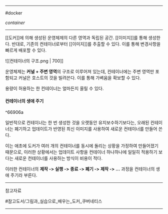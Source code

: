 
---

#docker

*container*

---

[[도커]]에 의해 생성된 운영체제의 다른 영역과 독립된 공간.
[[이미지]]를 통해 생성한다. 반대로, 기존의 컨테이너로부터 [[이미지]]를 추출할 수 있다. 이를 통해 변경사항을 빠르게 배포할 수 있다.

![[컨테이너의 구조.png | 700]]

운영체제는 **커널 + 주변 영역**의 구조로 이루어져 있는데, 컨테이너에는 주변 영역만 포함되고 커널은 호스트의 것을 빌려쓴다. 이를 통해 가벼움을 확보할 수 있다.

용량이 허용하는 한 컨테이너는 얼마든지 올릴 수 있다.

#### 컨테이너의 생애 주기

^66906a

일반적으로 컨테이너는 한 번 생성한 것을 오랫동안 유지보수하기보다는, 오래된 컨테이너는 폐기하고 업데이트가 반영된 최신 이미지를 사용하여 새로운 컨테이너를 만들어 쓴다.

이는 애초에 도커가 여러 개의 컨테이너를 동시에 돌리는 상황을 가정하여 만들어졌기 때문으로, 이러한 상황에서는 업데이트 사항을 컨테이너 하나하나에 일일히 적용하기 보다는 새로운 컨테이너를 사용하는 방식이 비용이 적다.

이러한 컨테이너의 **제작 -> 실행 -> 종료 -> 폐기 -> 제작 -> ...** 과정을 컨테이너의 생애 주기라 부른다.

---

참고자료

#참고도서/그림과_실습으로_배우는_도커_쿠버네티스 

---

